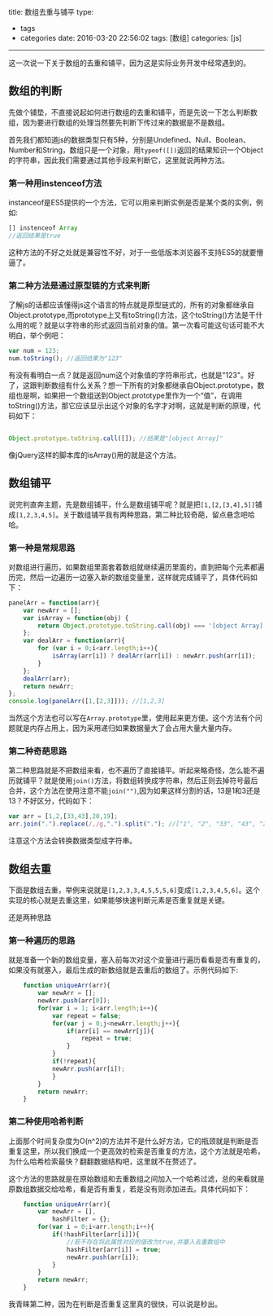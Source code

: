 title: 数组去重与铺平
type:
  - tags
  - categories
date: 2016-03-20 22:56:02
tags: [数组]
categories: [js]
---
这一次说一下关于数组的去重和铺平，因为这是实际业务开发中经常遇到的。
## 数组的判断
先做个铺垫，不直接说起如何进行数组的去重和铺平，而是先说一下怎么判断数组，因为要进行数组的处理当然要先判断下传过来的数据是不是数组。

首先我们都知道js的数据类型只有5种，分别是Undefined、Null、Boolean、Number和String，数组只是一个对象，用`typeof([])`返回的结果知识一个Object的字符串，因此我们需要通过其他手段来判断它，这里就说两种方法。
### 第一种用instenceof方法
instanceof是ES5提供的一个方法，它可以用来判断实例是否是某个类的实例，例如:
```javascript
[] instenceof Array
//返回结果是true
```
这种方法的不好之处就是兼容性不好，对于一些低版本浏览器不支持ES5的就要懵逼了。
### 第二种方法是通过原型链的方式来判断
了解js的话都应该懂得js这个语言的特点就是原型链式的，所有的对象都继承自Object.prototype,而prototype上又有toString()方法，这个toString()方法是干什么用的呢？就是以字符串的形式返回当前对象的值。第一次看可能这句话可能不大明白，举个例吧：
```javascript
var num = 123;
num.toString(); //返回结果为"123"
```
有没有看明白一点？就是返回num这个对象值的字符串形式，也就是"123"。好了，这跟判断数组有什么关系？想一下所有的对象都继承自Object.prototype，数组也是啊，如果把一个数组送到Object.prototype里作为一个“值”，在调用toString()方法，那它应该显示出这个对象的名字才对啊，这就是判断的原理，代码如下：
```javascript

Object.prototype.toString.call([]); //结果是"[object Array]"

```
像jQuery这样的脚本库的isArray()用的就是这个方法。

## 数组铺平
说完判直奔主题，先是数组铺平，什么是数组铺平呢？就是把`[1,[2,[3,4],5]]`铺成`[1,2,3,4,5]`。关于数组铺平我有两种思路，第二种比较奇葩，留点悬念吧哈哈。

### 第一种是常规思路
对数组进行遍历，如果数组里面套着数组就继续遍历里面的，直到把每个元素都遍历完，然后一边遍历一边塞入新的数组变量里，这样就完成铺平了，具体代码如下：
```javascript
panelArr = function(arr){
    var newArr = [];
    var isArray = function(obj) {
        return Object.prototype.toString.call(obj) === '[object Array]';
    };
    var dealArr = function(arr){
        for (var i = 0;i<arr.length;i++){
            isArray(arr[i]) ? dealArr(arr[i]) : newArr.push(arr[i]);
        }
    };
    dealArr(arr);
    return newArr;
};
console.log(panelArr([1,[2,3]])); //[1,2,3]
```
当然这个方法也可以写在`Array.prototype`里，使用起来更方便。这个方法有个问题就是内存占用上，因为采用递归如果数据量大了会占用大量大量内存。
### 第二种奇葩思路
第二种思路就是不把数组来看，也不遍历了直接铺平。听起来略奇怪，怎么能不遍历就铺平？就是使用`join()`方法，将数组转换成字符串，然后正则去掉符号最后合并，这个方法在使用注意不能`join("")`,因为如果这样分割的话，13是1和3还是13？不好区分，代码如下：
```javascript
var arr = [1,2,[33,43],20,19];
arr.join(".").replace(/,/g,".").split("."); //["1", "2", "33", "43", "20", "19"]
```
注意这个方法会转换数据类型成字符串。
## 数组去重
下面是数组去重，举例来说就是`[1,2,3,3,4,5,5,5,6]`变成`[1,2,3,4,5,6]`。这个实现的核心就是去重这里，如果能够快速判断元素是否重复就是关键。

还是两种思路
### 第一种遍历的思路
就是准备一个新的数组变量，塞入前每次对这个变量进行遍历看看是否有重复的，如果没有就塞入，最后生成的新数组就是去重后的数组了。示例代码如下:
```javascript
	function uniqueArr(arr){
		var newArr = [];
		newArr.push(arr[0]);
		for(var i = 1; i<arr.length;i++){
			var repeat = false;
			for(var j = 0;j<newArr.length;j++){
				if(arr[i] == newArr[j]){
					repeat = true;
				}
			}
			if(!repeat){
			newArr.push(arr[i]);
			}
		}
		return newArr;
	}
```
### 第二种使用哈希判断
上面那个时间复杂度为O(n^2)的方法并不是什么好方法，它的瓶颈就是判断是否重复这里，所以我们换成一个更高效的检索是否重复的方法，这个方法就是哈希，为什么哈希检索最快？翻翻数据结构吧，这里就不在赘述了。

这个方法的思路就是在原始数组和去重数组之间加入一个哈希过滤，总的来看就是原数组数据交给哈希，看是否有重复，若是没有则添加进去。具体代码如下：
```javascript
	function uniqueArr(arr){
		var newArr = [],
			hashFilter = {};
		for(var i = 0;i<arr.length;i++){
			if(!hashFilter[arr[i]]){
				//若不存在将此属性对应的值改为true,并塞入去重数组中
				hashFilter[arr[i]] = true;
				newArr.push(arr[i]);
			}
		}
		return newArr;
	}
```
我青睐第二种，因为在判断是否重复这里真的很快，可以说是秒出。